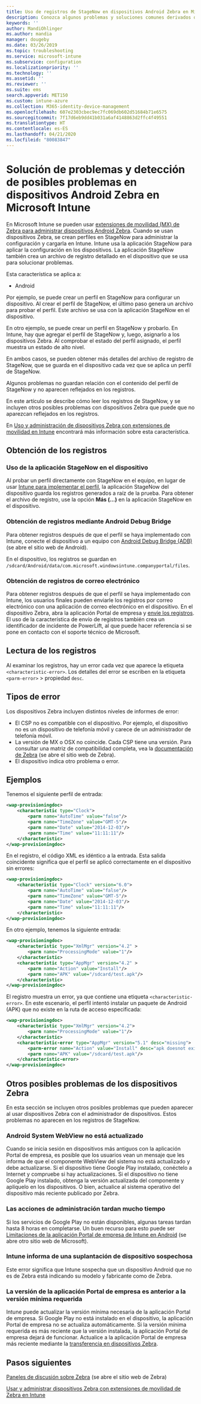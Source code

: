 ```yaml
---
title: Uso de registros de StageNow en dispositivos Android Zebra en Microsoft Intune - Azure | Microsoft Docs
description: Conozca algunos problemas y soluciones comunes derivados de usar StageNow en dispositivos Android con Microsoft Intune. Vea también cómo obtener registros, y consulte algunos ejemplos para saber leer registros en busca de operaciones correctas o con errores.
keywords: ''
author: MandiOhlinger
ms.author: mandia
manager: dougeby
ms.date: 03/26/2019
ms.topic: troubleshooting
ms.service: microsoft-intune
ms.subservice: configuration
ms.localizationpriority: ''
ms.technology: ''
ms.assetid: ''
ms.reviewer: ''
ms.suite: ems
search.appverid: MET150
ms.custom: intune-azure
ms.collection: M365-identity-device-management
ms.openlocfilehash: 607e2303cbec9ec7fc069db602d51684b71e6575
ms.sourcegitcommit: 7f17d6eb9dd41b031a6af4148863d2ffc4f49551
ms.translationtype: HT
ms.contentlocale: es-ES
ms.lasthandoff: 04/21/2020
ms.locfileid: "80083847"
---
```

# <a name="troubleshoot-and-see-potential-issues-on-android-zebra-devices-in-microsoft-intune"></a>Solución de problemas y detección de posibles problemas en dispositivos Android Zebra en Microsoft Intune



En Microsoft Intune se pueden usar [extensiones de movilidad (MX) de Zebra para administrar dispositivos Android Zebra](android-zebra-mx-overview.md). Cuando se usan dispositivos Zebra, se crean perfiles en StageNow para administrar la configuración y cargarla en Intune. Intune usa la aplicación StageNow para aplicar la configuración en los dispositivos. La aplicación StageNow también crea un archivo de registro detallado en el dispositivo que se usa para solucionar problemas.

Esta característica se aplica a:

- Android

Por ejemplo, se puede crear un perfil en StageNow para configurar un dispositivo. Al crear el perfil de StageNow, el último paso genera un archivo para probar el perfil. Este archivo se usa con la aplicación StageNow en el dispositivo.

En otro ejemplo, se puede crear un perfil en StageNow y probarlo. En Intune, hay que agregar el perfil de StageNow y, luego, asignarlo a los dispositivos Zebra. Al comprobar el estado del perfil asignado, el perfil muestra un estado de alto nivel.

En ambos casos, se pueden obtener más detalles del archivo de registro de StageNow, que se guarda en el dispositivo cada vez que se aplica un perfil de StageNow.

Algunos problemas no guardan relación con el contenido del perfil de StageNow y no aparecen reflejados en los registros.

En este artículo se describe cómo leer los registros de StageNow, y se incluyen otros posibles problemas con dispositivos Zebra que puede que no aparezcan reflejados en los registros.

En [Uso y administración de dispositivos Zebra con extensiones de movilidad en Intune](android-zebra-mx-overview.md) encontrará más información sobre esta característica.

## <a name="get-the-logs"></a>Obtención de los registros

### <a name="use-the-stagenow-app-on-the-device"></a>Uso de la aplicación StageNow en el dispositivo
Al probar un perfil directamente con StageNow en el equipo, en lugar de usar [Intune para implementar el perfil](android-zebra-mx-overview.md#step-4-create-a-device-management-profile-in-stagenow), la aplicación StageNow del dispositivo guarda los registros generados a raíz de la prueba. Para obtener el archivo de registro, use la opción **Más (...)** en la aplicación StageNow en el dispositivo.

### <a name="get-logs-using-android-debug-bridge"></a>Obtención de registros mediante Android Debug Bridge
Para obtener registros después de que el perfil se haya implementado con Intune, conecte el dispositivo a un equipo con [Android Debug Bridge (ADB)](https://developer.android.com/studio/command-line/adb) (se abre el sitio web de Android).

En el dispositivo, los registros se guardan en `/sdcard/Android/data/com.microsoft.windowsintune.companyportal/files`.

### <a name="get-logs-from-email"></a>Obtención de registros de correo electrónico
Para obtener registros después de que el perfil se haya implementado con Intune, los usuarios finales pueden enviarle los registros por correo electrónico con una aplicación de correo electrónico en el dispositivo. En el dispositivo Zebra, abra la aplicación Portal de empresa y [envíe los registros](https://docs.microsoft.com/mem/intune/user-help/send-logs-to-your-it-admin-by-email-android). El uso de la característica de envío de registros también crea un identificador de incidente de PowerLift, al que puede hacer referencia si se pone en contacto con el soporte técnico de Microsoft.

## <a name="read-the-logs"></a>Lectura de los registros

Al examinar los registros, hay un error cada vez que aparece la etiqueta `<characteristic-error>`. Los detalles del error se escriben en la etiqueta `<parm-error>` > propiedad `desc`.

## <a name="error-types"></a>Tipos de error

Los dispositivos Zebra incluyen distintos niveles de informes de error:

- El CSP no es compatible con el dispositivo. Por ejemplo, el dispositivo no es un dispositivo de telefonía móvil y carece de un administrador de telefonía móvil.
- La versión de MX o OSX no coincide. Cada CSP tiene una versión. Para consultar una matriz de compatibilidad completa, vea la [documentación de Zebra](http://techdocs.zebra.com/mx/) (se abre el sitio web de Zebra).
- El dispositivo indica otro problema o error.

## <a name="examples"></a>Ejemplos

Tenemos el siguiente perfil de entrada:

```xml
<wap-provisioningdoc>
    <characteristic type="Clock">
        <parm name="AutoTime" value="false"/>
        <parm name="TimeZone" value="GMT-5"/>
        <parm name="Date" value="2014-12-03"/>
        <parm name="Time" value="11:11:11"/>
    </characteristic>
</wap-provisioningdoc>
```

En el registro, el código XML es idéntico a la entrada. Esta salida coincidente significa que el perfil se aplicó correctamente en el dispositivo sin errores:

```xml
<wap-provisioningdoc>
    <characteristic type="Clock" version="6.0">
        <parm name="AutoTime" value="false"/>
        <parm name="TimeZone" value="GMT-5"/>
        <parm name="Date" value="2014-12-03"/>
        <parm name="Time" value="11:11:11"/>
    </characteristic>
</wap-provisioningdoc>
```

En otro ejemplo, tenemos la siguiente entrada:

```xml
<wap-provisioningdoc>
    <characteristic type="XmlMgr" version="4.2" >
        <parm name="ProcessingMode" value="1"/>
    </characteristic>
    <characteristic type="AppMgr" version="4.2" >
        <parm name="Action" value="Install"/>
        <parm name="APK" value="/sdcard/test.apk"/>
    </characteristic>
</wap-provisioningdoc>
```

El registro muestra un error, ya que contiene una etiqueta `<characteristic-error>`. En este escenario, el perfil intentó instalar un paquete de Android (APK) que no existe en la ruta de acceso especificada:

```xml
<wap-provisioningdoc>
    <characteristic type="XmlMgr" version="4.2">
        <parm name="ProcessingMode" value="1"/>
    </characteristic>
    <characteristic-error type="AppMgr" version="5.1" desc="missing">
        <parm-error name="Action" value="Install" desc="apk doesnot exist in the path"/>
        <parm name="APK" value="/sdcard/test.apk"/>
    </characteristic-error>
</wap-provisioningdoc>
```

## <a name="other-potential-issues-with-zebra-devices"></a>Otros posibles problemas de los dispositivos Zebra

En esta sección se incluyen otros posibles problemas que pueden aparecer al usar dispositivos Zebra con el administrador de dispositivos. Estos problemas no aparecen en los registros de StageNow.

### <a name="android-system-webview-is-out-of-date"></a>Android System WebView no está actualizado

Cuando se inicia sesión en dispositivos más antiguos con la aplicación Portal de empresa, es posible que los usuarios vean un mensaje que les informa de que el componente WebView del sistema no está actualizado y debe actualizarse. Si el dispositivo tiene Google Play instalado, conéctelo a Internet y compruebe si hay actualizaciones. Si el dispositivo no tiene Google Play instalado, obtenga la versión actualizada del componente y aplíquelo en los dispositivos. O bien, actualice al sistema operativo del dispositivo más reciente publicado por Zebra.

### <a name="management-actions-take-a-long-time"></a>Las acciones de administración tardan mucho tiempo

Si los servicios de Google Play no están disponibles, algunas tareas tardan hasta 8 horas en completarse. Un buen recurso para esto puede ser [Limitaciones de la aplicación Portal de empresa de Intune en Android](https://support.microsoft.com/help/3211588/limitations-of-intune-company-portal-app-for-android-in-china) (se abre otro sitio web de Microsoft).

### <a name="device-spoofing-suspected-shows-in-intune"></a>Intune informa de una suplantación de dispositivo sospechosa

Este error significa que Intune sospecha que un dispositivo Android que no es de Zebra está indicando su modelo y fabricante como de Zebra.

### <a name="company-portal-app-is-older-than-minimum-required-version"></a>La versión de la aplicación Portal de empresa es anterior a la versión mínima requerida

Intune puede actualizar la versión mínima necesaria de la aplicación Portal de empresa. Si Google Play no está instalado en el dispositivo, la aplicación Portal de empresa no se actualiza automáticamente. Si la versión mínima requerida es más reciente que la versión instalada, la aplicación Portal de empresa dejará de funcionar. Actualice a la aplicación Portal de empresa más reciente mediante la [transferencia en dispositivos Zebra](android-zebra-mx-overview.md#sideload-the-company-portal-app).

## <a name="next-steps"></a>Pasos siguientes

[Paneles de discusión sobre Zebra](https://developer.zebra.com/community/home/discussions) (se abre el sitio web de Zebra)

[Usar y administrar dispositivos Zebra con extensiones de movilidad de Zebra en Intune](android-zebra-mx-overview.md)
